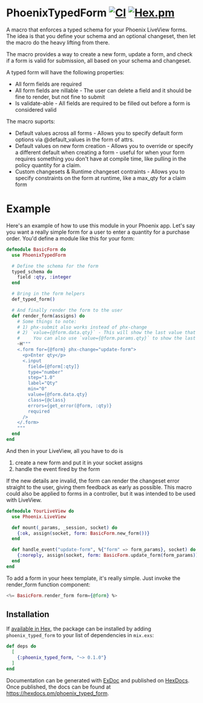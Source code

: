 # PhoenixTypedForm [![CI](https://github.com/surrsurus/phoenix_typed_form/actions/workflows/ci.yml/badge.svg)](https://github.com/surrsurus/phoenix_typed_form/actions/workflows/ci.yml) [![Hex.pm](https://img.shields.io/hexpm/v/phoenix_typed_form.svg)](https://hex.pm/packages/phoenix_typed_form)

A macro that enforces a typed schema for your Phoenix LiveView forms.
The idea is that you define your schema and an optional changeset, then let the macro do the heavy lifting from there.

The macro provides a way to create a new form, update a form, and check if a form is valid for submission, all based on your schema and changeset.

A typed form will have the following properties:
- All form fields are required
- All form fields are nillable - The user can delete a field and it should be fine to render, but not fine to submit
- Is validate-able - All fields are required to be filled out before a form is considered valid

The macro suports:
- Default values across all forms - Allows you to specify default form options via @default_values in the form of attrs.
- Default values on new form creation - Allows you to override or specify a different default when creating a form - useful
  for when your form requires something you don't have at compile time, like pulling in the policy quantity for a claim.
- Custom changesets & Runtime changeset contraints - Allows you to specify constraints on the form at runtime,
  like a max_qty for a claim form

# Example

Here's an example of how to use this module in your Phoenix app. Let's say you want a really simple form for a user to
enter a quantity for a purchase order. You'd define a module like this for your form:

```elixir
defmodule BasicForm do
  use PhoenixTypedForm

  # Define the schema for the form
  typed_schema do
    field :qty, :integer
  end

  # Bring in the form helpers
  def_typed_form()

  # And finally render the form to the user
  def render_form(assigns) do
    # Some things to note:
    # 1) phx-submit also works instead of phx-change
    # 2) `value={@form.data.qty}` - This will show the last value that's been validated by the changeset
    #     You can also use `value={@form.params.qty}` to show the last value that's been submitted instead
    ~H"""
    <.form for={@form} phx-change="update-form">
      <p>Enter qty</p>
      <.input
        field={@form[:qty]}
        type="number"
        step="1.0"
        label="Qty"
        min="0"
        value={@form.data.qty}
        class={@class}
        errors={get_error(@form, :qty)}
        required
      />
    </.form>
    """
  end
end
```

And then in your LiveView, all you have to do is
1) create a new form and put it in your socket assigns
2) handle the event fired by the form

If the new details are invalid, the form can render the changeset error straight to the user, giving them feedback as early as possible.
This macro could also be applied to forms in a controller, but it was intended to be used with LiveView.

```elixir
defmodule YourLiveView do
  use Phoenix.LiveView

  def mount(_params, _session, socket) do
    {:ok, assign(socket, form: BasicForm.new_form())}
  end

  def handle_event("update-form", %{"form" => form_params}, socket) do
    {:noreply, assign(socket, form: BasicForm.update_form(form_params))}
  end
end
```

To add a form in your heex template, it's really simple. Just invoke the render_form function component:

```elixir
<%= BasicForm.render_form form={@form} %>
```

## Installation

If [available in Hex](https://hex.pm/docs/publish), the package can be installed
by adding `phoenix_typed_form` to your list of dependencies in `mix.exs`:

```elixir
def deps do
  [
    {:phoenix_typed_form, "~> 0.1.0"}
  ]
end
```

Documentation can be generated with [ExDoc](https://github.com/elixir-lang/ex_doc)
and published on [HexDocs](https://hexdocs.pm). Once published, the docs can
be found at <https://hexdocs.pm/phoenix_typed_form>.


